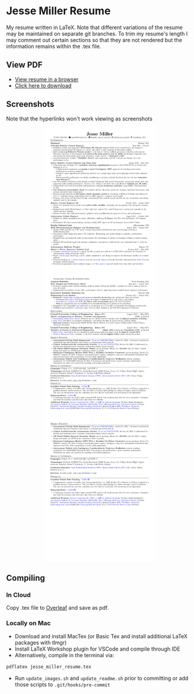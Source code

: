 # Jesse Miller Resume

My resume written in LaTeX. Note that different variations of the resume may be maintained on separate git branches. 
To trim my resume's length I may comment out certain sections so that they are not rendered but the information remains within the .tex file. 

## View PDF

* [View resume in a browser](https://mozilla.github.io/pdf.js/web/viewer.html?file=https://raw.githubusercontent.com/jam643/resume/resume_shortened/jesse_miller_resume.pdf)
* [Click here to download](https://raw.githubusercontent.com/jam643/resume/resume_shortened/jesse_miller_resume.pdf)

## Screenshots

Note that the hyperlinks won't work viewing as screenshots

<p align="center">
    <img alt="Screenshot" src="images/jesse_miller_resume-0.png" width="300">
    <img alt="Screenshot" src="images/jesse_miller_resume-1.png" width="300">
    <img alt="Screenshot" src="images/jesse_miller_resume-2.png" width="300">
</p>


## Compiling

### In Cloud

Copy .tex file to [Overleaf](https://www.overleaf.com/) and save as pdf.

### Locally on Mac

* Download and install MacTex (or Basic Tex and install additional LaTeX packages with tlmgr)
* Install LaTeX Workshop plugin for VSCode and compile through IDE
* Alternatively, compile in the terminal via:
```bash
pdflatex jesse_miller_resume.tex
```
* Run `update_images.sh` and `update_readme.sh` prior to committing or add those scripts to `.git/hooks/pre-commit`



